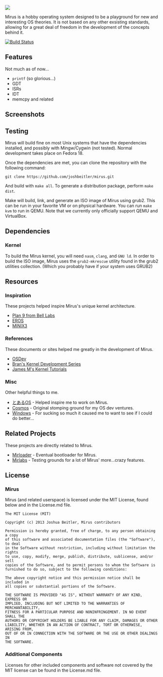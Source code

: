 <img src="https://raw.github.com/joshbeitler/mirus/master/docs/logo.png" />

Mirus is a hobby operating system designed to be a playground for new and interesting OS theories.  It is not based on any other exsisting standards, allowing for a great deal of freedom in the development of the concepts behind it.

[![Build Status](https://travis-ci.org/joshbeitler/mirus.png?branch=master)](https://travis-ci.org/joshbeitler/mirus)
## Features ##
Not much as of now...
* `printf` (so glorious...)
* GDT
* ISRs
* IDT
* memcpy and related

## Screenshots ##

## Testing ##
Mirus will build fine on most Unix systems that have the dependencies installed, and possibly with Mingw/Cygwin (not tested).  Normal development takes place on Fedora 18.

Once the dependencies are met, you can clone the repository with the following command:

`git clone https://github.com/joshbeitler/mirus.git`

And build with `make all`.  To generate a distribution package, perform `make dist`.

Make will build, link, and generate an ISO image of Mirus using grub2.  This can be run in your favorite VM or on physical hardware.  You can run `make kvm` to run in QEMU.  Note that we currently only officially support QEMU and VirtualBox.

## Dependencies

### Kernel
To build the Mirus kernel, you will need `nasm`, `clang`, and `GNU ld`.  In order to build the ISO image, Mirus uses the `grub2-mkrescue` utility found in the grub2 utilities collection. (Which you probably have if your system uses GRUB2)

## Resources

### Inspiration
These projects helped inspire Mirus's unique kernel architecture.

* [Plan 9 from Bell Labs](http://plan9.bell-labs.com/plan9/)
* [EROS](http://www.eros-os.org/eros.html)
* [MINIX3](http://www.minix3.org)

### References
These documents or sites helped me greatly in the development of Mirus.

* [OSDev](http://osdev.org)
* [Bran's Kernel Development Series](http://www.osdever.net/bkerndev/Docs/intro.htm)
* [James M's Kernel Tutorials](http://code.google.com/p/jamesm-tutorials/)

### Misc
Other helpful things to me.

* [とあるOS](http://torauos.org) - Helped inspire me to work on Mirus.
* [Cosmos](http://cosmos.codeplex.com) - Original stomping ground for my OS dev ventures.
* [Windows](http://toastytech.com/guis/bob.html) - For sucking so much it caused me to want to see if I could do better...

## Related Projects
These projects are directly related to Mirus.

* [Mirloader](http://github.com/joshbeitler/mirloader) - Eventual bootloader for Mirus.
* [Mirlabs](http://github.com/joshbeitler/mirlabs) - Testing grounds for a lot of Mirus' more...crazy features.

## License

### Mirus
Mirus (and related userspace) is licensed under the MIT License, found below and in the License.md file.

    The MIT License (MIT)

    Copyright (c) 2013 Joshua Beitler, Mirus contributors

    Permission is hereby granted, free of charge, to any person obtaining a copy
    of this software and associated documentation files (the "Software"), to deal
    in the Software without restriction, including without limitation the rights
    to use, copy, modify, merge, publish, distribute, sublicense, and/or sell
    copies of the Software, and to permit persons to whom the Software is
    furnished to do so, subject to the following conditions:

    The above copyright notice and this permission notice shall be included in
    all copies or substantial portions of the Software.

    THE SOFTWARE IS PROVIDED "AS IS", WITHOUT WARRANTY OF ANY KIND, EXPRESS OR
    IMPLIED, INCLUDING BUT NOT LIMITED TO THE WARRANTIES OF MERCHANTABILITY,
    FITNESS FOR A PARTICULAR PURPOSE AND NONINFRINGEMENT. IN NO EVENT SHALL THE
    AUTHORS OR COPYRIGHT HOLDERS BE LIABLE FOR ANY CLAIM, DAMAGES OR OTHER
    LIABILITY, WHETHER IN AN ACTION OF CONTRACT, TORT OR OTHERWISE, ARISING FROM,
    OUT OF OR IN CONNECTION WITH THE SOFTWARE OR THE USE OR OTHER DEALINGS IN
    THE SOFTWARE.

### Additional Components
Licenses for other included components and software not covered by the MIT license can be found in the License.md file.
